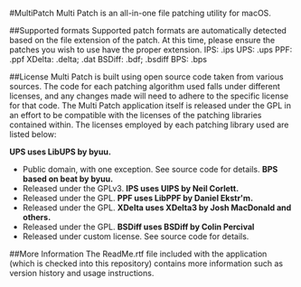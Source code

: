 #MultiPatch
Multi Patch is an all-in-one file patching utility for macOS. 

##Supported formats
Supported patch formats are automatically detected based on the file extension of the patch. At this time, please ensure the patches you wish to use have the proper extension.
IPS: .ips
UPS: .ups
PPF: .ppf
XDelta: .delta; .dat
BSDiff: .bdf; .bsdiff
BPS: .bps

##License
Multi Patch is built using open source code taken from various sources. The code for each patching algorithm used falls under different licenses, and any changes made will need to adhere to the specific license for that code. The Multi Patch application itself is released under the GPL in an effort to be compatible with the licenses of the patching libraries contained within. The licenses employed by each patching library used are listed below:

**UPS uses LibUPS by byuu.**
- Public domain, with one exception. See source code for details.
**BPS based on beat by byuu.**
- Released under the GPLv3.
**IPS uses UIPS by Neil Corlett.**
- Released under the GPL.
**PPF uses LibPPF by Daniel Ekstr'm.**
- Released under the GPL.
**XDelta uses XDelta3 by Josh MacDonald and others.**
- Released under the GPL.
**BSDiff uses BSDiff by Colin Percival**
- Released under custom license. See source code for details.

##More Information
The ReadMe.rtf file included with the application (which is checked into this repository) contains more information such as version history and usage instructions.
